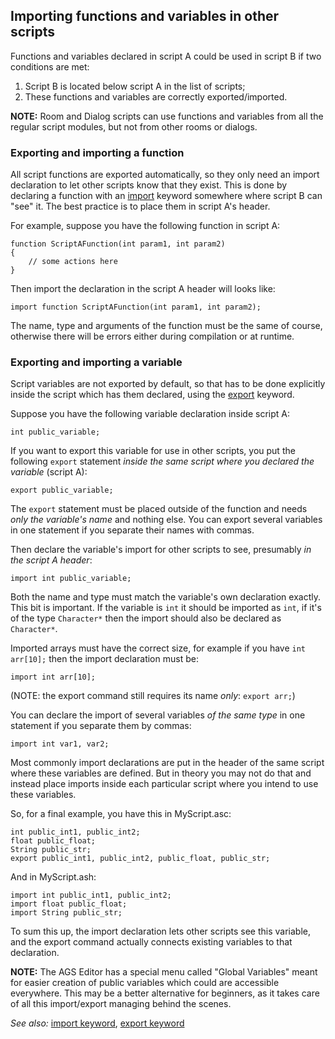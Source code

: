 ## Importing functions and variables in other scripts

Functions and variables declared in script A could be used in script B if two conditions are met:
1. Script B is located below script A in the list of scripts;
2. These functions and variables are correctly exported/imported.

**NOTE:** Room and Dialog scripts can use functions and variables from all the regular script modules, but not from other rooms or dialogs.

### Exporting and importing a function

All script functions are exported automatically, so they only need an import declaration to let other scripts know that they exist. This is done by declaring a function with an [import](ScriptKeywords#import) keyword somewhere where script B can "see" it. The best practice is to place them in script A's header.

For example, suppose you have the following function in script A:

    function ScriptAFunction(int param1, int param2)
    {
        // some actions here
    }

Then import the declaration in the script A header will looks like:

    import function ScriptAFunction(int param1, int param2);

The name, type and arguments of the function must be the same of course, otherwise there will be errors either during compilation or at runtime.

### Exporting and importing a variable

Script variables are not exported by default, so that has to be done explicitly inside the script which has them declared, using the [export](ScriptKeywords#export) keyword.

Suppose you have the following variable declaration inside script A:

    int public_variable;

If you want to export this variable for use in other scripts, you put the following `export` statement *inside the same script where you declared the variable* (script A):

    export public_variable;

The `export` statement must be placed outside of the function and needs _only the variable's name_ and nothing else. You can export several variables in one statement if you separate their names with commas.

Then declare the variable's import for other scripts to see, presumably *in the script A header*:

    import int public_variable;

Both the name and type must match the variable's own declaration exactly.<br>
This bit is important. If the variable is `int` it should be imported as `int`, if it's of the type `Character*` then the import should also be declared as `Character*`.

Imported arrays must have the correct size, for example if you have `int arr[10];` then the import declaration must be:

    import int arr[10];

(NOTE: the export command still requires its name *only*: `export arr;`)

You can declare the import of several variables _of the same type_ in one statement if you separate them by commas:

    import int var1, var2;

Most commonly import declarations are put in the header of the same script where these variables are defined. But in theory you may not do that and instead place imports inside each particular script where you intend to use these variables.

So, for a final example, you have this in MyScript.asc:

    int public_int1, public_int2;
    float public_float;
    String public_str;
    export public_int1, public_int2, public_float, public_str;

And in MyScript.ash:

    import int public_int1, public_int2;
    import float public_float;
    import String public_str;

To sum this up, the import declaration lets other scripts see this variable, and the export command actually connects existing variables to that declaration.

**NOTE:** The AGS Editor has a special menu called "Global Variables" meant for easier creation of public variables which could are accessible everywhere. This may be a better alternative for beginners, as it takes care of all this import/export managing behind the scenes.

*See also:* [import keyword](ScriptKeywords#import), [export keyword](ScriptKeywords#export)
